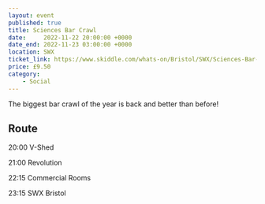 ```yaml
---
layout: event
published: true
title: Sciences Bar Crawl
date:     2022-11-22 20:00:00 +0000
date_end: 2022-11-23 03:00:00 +0000
location: SWX
ticket_link: https://www.skiddle.com/whats-on/Bristol/SWX/Sciences-Bar-Crawl---Bristol---2022/36219977/
price: £9.50
category:
    - Social
---
```


The biggest bar crawl of the year is back and better than before!

## Route
20:00 V-Shed

21:00 Revolution

22:15 Commercial Rooms

23:15 SWX Bristol
